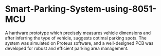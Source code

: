 # Smart-Parking-System-using-8051-MCU
A hardware prototype which precisely measures vehicle dimensions and after inferring the type of vehicle, suggests optimal parking spots. The system was simulated on Proteus software, and a well-designed PCB was developed for robust and efficient parking area management.
